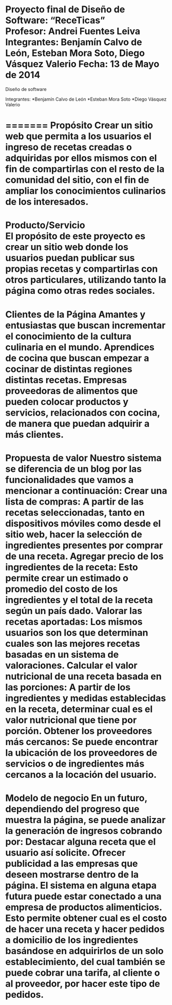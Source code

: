 Proyecto final de Diseño de Software: “ReceTicas”			
Profesor: Andrei Fuentes Leiva
Integrantes: Benjamín Calvo de León, Esteban Mora Soto, Diego Vásquez Valerio
Fecha: 13 de Mayo de 2014
=======

Diseño de software

Integrantes:
*Benjamín Calvo de León
*Esteban Mora Soto
*Diego Vásquez Valerio

=======
Propósito
Crear un sitio web que permita a los usuarios el ingreso de recetas creadas o adquiridas por ellos mismos con el fin de compartirlas con el resto de la comunidad del sitio, con el fin de ampliar los conocimientos culinarios de los interesados.
=======
Producto/Servicio   
El propósito de este proyecto es crear un sitio web donde los usuarios puedan publicar sus propias recetas y compartirlas con otros particulares, utilizando tanto la página como otras redes sociales.
=======
Clientes de la Página
Amantes y entusiastas que buscan incrementar el conocimiento de la cultura culinaria en el mundo.
Aprendices de cocina que buscan empezar a cocinar de distintas regiones distintas recetas.
Empresas proveedoras de alimentos que pueden colocar productos y servicios, relacionados con cocina, de manera que puedan adquirir a más clientes.
=======
Propuesta de valor
Nuestro sistema se diferencia de un blog por las funcionalidades que vamos a mencionar a continuación:
Crear una lista de compras: A partir de las recetas seleccionadas, tanto en dispositivos móviles como desde el sitio web, hacer la selección de ingredientes presentes por comprar de una receta.
Agregar precio de los ingredientes de la receta: Esto permite crear un estimado o promedio del costo de los ingredientes  y el total de la receta según un país dado.
Valorar las recetas aportadas: Los mismos usuarios son los que determinan cuales son las mejores recetas basadas en un sistema de valoraciones.
Calcular el valor nutricional de una receta basada en las porciones: A partir de los ingredientes y medidas establecidas en la receta, determinar cual es el valor nutricional que tiene por porción.
Obtener los proveedores más cercanos: Se puede encontrar la ubicación de los proveedores de servicios o de ingredientes más cercanos a la locación del usuario.
=======
Modelo de negocio
En un futuro, dependiendo del progreso que muestra la página, se puede analizar la generación de ingresos cobrando por:
Destacar alguna receta que el usuario así solicite.
Ofrecer publicidad a las empresas que deseen mostrarse dentro de la página.
El sistema en alguna etapa futura puede estar conectado a una empresa de productos alimenticios. Esto permite obtener cual es el costo de hacer una receta y hacer pedidos a domicilio de los ingredientes basándose en adquirirlos de un solo establecimiento, del cual también se puede cobrar una tarifa, al cliente o al proveedor, por hacer este tipo de pedidos.
=======
